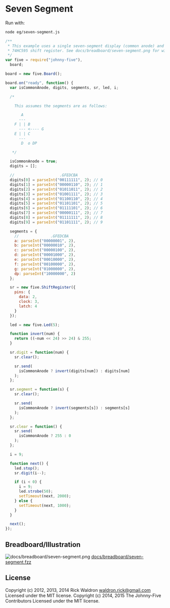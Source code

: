 # Seven Segment

Run with:
```bash
node eg/seven-segment.js
```


```javascript
/**
 * This example uses a single seven-segment display (common anode) and a
 * 74HC595 shift register. See docs/breadboard/seven-segment.png for wiring.
 */
var five = require("johnny-five"),
  board;

board = new five.Board();

board.on("ready", function() {
  var isCommonAnode, digits, segments, sr, led, i;

  /*

    This assumes the segments are as follows:

       A
      ---
    F | | B
      --- <---- G
    E | | C
      ---
       D  o DP

   */

  isCommonAnode = true;
  digits = [];

  //                    .GFEDCBA
  digits[0] = parseInt("00111111", 2); // 0
  digits[1] = parseInt("00000110", 2); // 1
  digits[2] = parseInt("01011011", 2); // 2
  digits[3] = parseInt("01001111", 2); // 3
  digits[4] = parseInt("01100110", 2); // 4
  digits[5] = parseInt("01101101", 2); // 5
  digits[6] = parseInt("01111101", 2); // 6
  digits[7] = parseInt("00000111", 2); // 7
  digits[8] = parseInt("01111111", 2); // 8
  digits[9] = parseInt("01101111", 2); // 9

  segments = {
    //              .GFEDCBA
    a: parseInt("00000001", 2),
    b: parseInt("00000010", 2),
    c: parseInt("00000100", 2),
    d: parseInt("00001000", 2),
    e: parseInt("00010000", 2),
    f: parseInt("00100000", 2),
    g: parseInt("01000000", 2),
    dp: parseInt("10000000", 2)
  };

  sr = new five.ShiftRegister({
    pins: {
      data: 2,
      clock: 3,
      latch: 4
    }
  });

  led = new five.Led(5);

  function invert(num) {
    return ((~num << 24) >> 24) & 255;
  }

  sr.digit = function(num) {
    sr.clear();

    sr.send(
      isCommonAnode ? invert(digits[num]) : digits[num]
    );
  };

  sr.segment = function(s) {
    sr.clear();

    sr.send(
      isCommonAnode ? invert(segments[s]) : segments[s]
    );
  };

  sr.clear = function() {
    sr.send(
      isCommonAnode ? 255 : 0
    );
  };

  i = 9;

  function next() {
    led.stop();
    sr.digit(i--);

    if (i < 0) {
      i = 9;
      led.strobe(50);
      setTimeout(next, 2000);
    } else {
      setTimeout(next, 1000);
    }
  }

  next();
});

```


## Breadboard/Illustration


![docs/breadboard/seven-segment.png](breadboard/seven-segment.png)
[docs/breadboard/seven-segment.fzz](breadboard/seven-segment.fzz)





## License
Copyright (c) 2012, 2013, 2014 Rick Waldron <waldron.rick@gmail.com>
Licensed under the MIT license.
Copyright (c) 2014, 2015 The Johnny-Five Contributors
Licensed under the MIT license.
